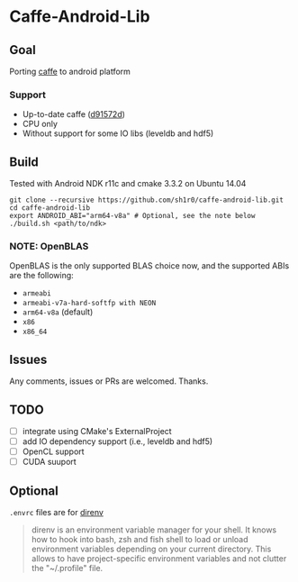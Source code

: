 Caffe-Android-Lib
===============
## Goal
Porting [caffe](https://github.com/BVLC/caffe) to android platform

### Support
* Up-to-date caffe ([d91572d](https://github.com/BVLC/caffe/commit/d91572da2ea5e63c9eaacaf013dfbcbc0ada5f67))
* CPU only
* Without support for some IO libs (leveldb and hdf5)

## Build
Tested with Android NDK r11c and cmake 3.3.2 on Ubuntu 14.04

```shell
git clone --recursive https://github.com/sh1r0/caffe-android-lib.git
cd caffe-android-lib
export ANDROID_ABI="arm64-v8a" # Optional, see the note below
./build.sh <path/to/ndk>
```

### NOTE: OpenBLAS
OpenBLAS is the only supported BLAS choice now, and the supported ABIs are the following:

* `armeabi`
* `armeabi-v7a-hard-softfp with NEON`
* `arm64-v8a` (default)
* `x86`
* `x86_64`

## Issues

Any comments, issues or PRs are welcomed.
Thanks.

## TODO
- [ ] integrate using CMake's ExternalProject
- [ ] add IO dependency support (i.e., leveldb and hdf5)
- [ ] OpenCL support
- [ ] CUDA suuport

## Optional
`.envrc` files are for [direnv](http://direnv.net/)
> direnv is an environment variable manager for your shell. It knows how to hook into bash, zsh and fish shell to load or unload environment variables depending on your current directory. This allows to have project-specific environment variables and not clutter the "~/.profile" file.
